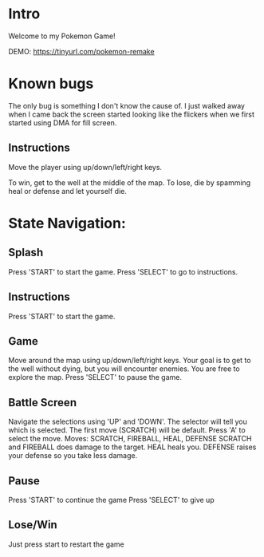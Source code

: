# Intro

Welcome to my Pokemon Game!

DEMO: https://tinyurl.com/pokemon-remake

# Known bugs
The only bug is something I don't know the cause of. I just walked away when I came back the screen started looking like the flickers when we first started using DMA for fill screen.

## Instructions
Move the player using up/down/left/right keys.

To win, get to the well at the middle of the map.
To lose, die by spamming heal or defense and let yourself die.

# State Navigation:
## Splash
Press 'START' to start the game.
Press 'SELECT' to go to instructions.
## Instructions
Press 'START' to start the game.
## Game
Move around the map using up/down/left/right keys. Your goal is to get to the well without dying, but you will encounter enemies.
You are free to explore the map.
Press 'SELECT' to pause the game.
## Battle Screen
Navigate the selections using 'UP' and 'DOWN'. The selector will tell you which is selected. The first move (SCRATCH) will be default.
Press 'A' to select the move.
Moves: SCRATCH, FIREBALL, HEAL, DEFENSE
SCRATCH and FIREBALL does damage to the target.
HEAL heals you.
DEFENSE raises your defense so you take less damage.
## Pause
Press 'START' to continue the game
Press 'SELECT' to give up
## Lose/Win
Just press start to restart the game
